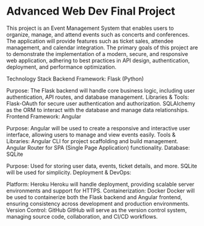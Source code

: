 # Advanced Web Dev Final Project

This project is an Event Management System that enables users to organize, manage, and attend events such as concerts and conferences. The application will provide features such as ticket sales, attendee management, and calendar integration. The primary goals of this project are to demonstrate the implementation of a modern, secure, and responsive web application, adhering to best practices in API design, authentication, deployment, and performance optimization.

Technology Stack
Backend Framework: Flask (Python)

Purpose: The Flask backend will handle core business logic, including user authentication, API routes, and database management.
Libraries & Tools:
Flask-OAuth for secure user authentication and authorization.
SQLAlchemy as the ORM to interact with the database and manage data relationships.
Frontend Framework: Angular

Purpose: Angular will be used to create a responsive and interactive user interface, allowing users to manage and view events easily.
Tools & Libraries:
Angular CLI for project scaffolding and build management.
Angular Router for SPA (Single Page Application) functionality.
Database: SQLite

Purpose: Used for storing user data, events, ticket details, and more. SQLite will be used for simplicity.
Deployment & DevOps:

Platform: Heroku
Heroku will handle deployment, providing scalable server environments and support for HTTPS.
Containerization: Docker
Docker will be used to containerize both the Flask backend and Angular frontend, ensuring consistency across development and production environments.
Version Control: GitHub
GitHub will serve as the version control system, managing source code, collaboration, and CI/CD workflows.
